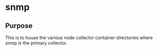 # snmp

## Purpose

This is to house the various node collector container directories where snmp is the primary collector.